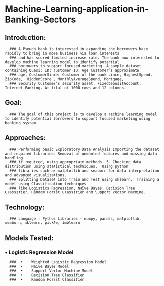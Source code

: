 #  Machine-Learning-application-in-Banking-Sectors 

## Introduction:

      ### A Pseudo bank is interested in expanding the borrowers base rapidly to bring in more business via loan interests
      ### and has scored limited increase rate. The bank now interested to develop machine learning model to identify potential
      ### borrowers to support focused marketing. A sample dataset containing Quasi: ID: Customer ID, Age Customer’s approximate
      ### age, CustomerSince: Customer of the bank since, HighestSpend, ZipCode,  HiddenScore , MonthlyAverageSpend, Mortgage, 
      ### Security Customer’s security asset, FixedDepositAccount, Internet Banking. At total of 1000 rows and 12 columns.

## Goal:

      ### The goal of this project is to develop a machine learning model to identify potential borrowers to support focused marketing using banking system.
                            
## Approaches: 

      ### Performing basic Exploratory Data Analysis Importing the dataset and required libraries. Removal of unwanted features and missing data handling
      ### if required, using appropriate methods. 5. Checking data distribution using statistical techniques.  Using python
      ### libraries such as matplotlib and seaborn for data interpretation and advanced visualizations. 
      ### Splitting Dataset into Train and Test using sklearn.  Training a model using Classification techniques
      ### like Logistics Regression, Naïve Bayes, Decision Tree Classifier, Random Forest Classifier and Support Vector Machine. 
      
## Technology: 
      ### Language - Python Libraries – numpy, pandas, matplotlib, seaborn, sklearn, pickle, imblearn 
      
## Models Tested:  

###  •	Logistic Regression Model 
      ###  •	Weighted Logistic Regression Model 
      ###  •	Naive Bayes Model 
      ###  •	Support Vector Machine Model
      ###  •	Decision Tree Classifier
      ###  •	Random Forest Classifier  

